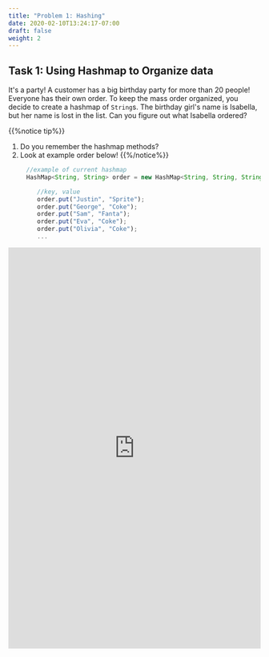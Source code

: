 ```yaml
---
title: "Problem 1: Hashing"
date: 2020-02-10T13:24:17-07:00
draft: false
weight: 2
--- 
```


<link rel="stylesheet" href="../style.css">


## Task 1: Using Hashmap to Organize data

It's a party! A customer has a big birthday party for more than 20 people! Everyone has their own order. To keep the mass order organized, you decide to create a hashmap of `String`s. The birthday girl's name is Isabella, but her name is lost in the list. Can you figure out what Isabella ordered?

{{%notice tip%}}
1. Do you remember the hashmap methods?
2. Look at example order below!
{{%/notice%}}

```js javascript
	 //example of current hashmap
     HashMap<String, String> order = new HashMap<String, String, String>();

     	//key, value
    	order.put("Justin", "Sprite");
    	order.put("George", "Coke");
    	order.put("Sam", "Fanta");
    	order.put("Eva", "Coke");
    	order.put("Olivia", "Coke");
    	...
```

<iframe height="800px" width="100%" src="https://replit.com/@nuevofoundation/HashFind?lite=true" scrolling="no" frameborder="no" allowtransparency="true" allowfullscreen="true" sandbox="allow-forms allow-pointer-lock allow-popups allow-same-origin allow-scripts allow-modals"></iframe>
